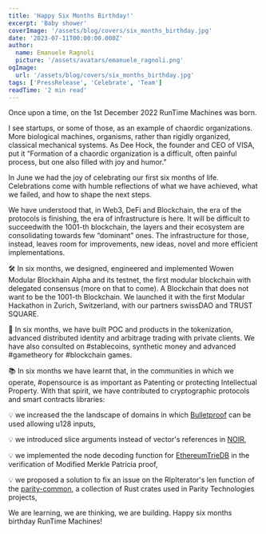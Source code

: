 ```yaml
---
title: 'Happy Six Months Birthday!'
excerpt: 'Baby shower'
coverImage: '/assets/blog/covers/six_months_birthday.jpg'
date: '2023-07-11T00:00:00.000Z'
author:
  name: Emanuele Ragnoli
  picture: '/assets/avatars/emanuele_ragnoli.png'
ogImage:
  url: '/assets/blog/covers/six_months_birthday.jpg'
tags: ['PressRelease', 'Celebrate', 'Team']
readTime: '2 min read'
---
```


Once upon a time, on the 1st December 2022 RunTime Machines was born.

I see startups, or some of those, as an example of chaordic organizations. More biological machines, organisms, rather than rigidly organized, classical mechanical systems. As Dee Hock, the founder and CEO of VISA, put it “Formation of a chaordic organization is a difficult, often painful process, but one also filled with joy and humor.”

In June we had the joy of celebrating our first six months of life. Celebrations come with humble reflections of what we have achieved, what we failed, and how to shape the next steps.

We have understood that, in Web3, DeFi and Blockchain, the era of the protocols is finishing, the era of infrastructure is here. It will be difficult to succeedwith the 1001-th blockchain, the layers and their ecosystem are consolidating towards few “dominant” ones. The infrastructure for those, instead, leaves room for improvements, new ideas, novel and more efficient implementations.

🛠 In six months, we designed, engineered and implemented Wowen Modular Blockhain Alpha and its testnet, the first modular blockchain with delegated consensus (more on that to come). A Blockchain that does not want to be the 1001-th Blockchain. We launched it with the first Modular Hackathon in Zurich, Switzerland, with our partners swissDAO and TRUST SQUARE.

🚀 In six months, we have built POC and products in the tokenization, advanced distributed identity and arbitrage trading with private clients. We have also consulted on #stablecoins, synthetic money and advanced #gametheory for #blockchain games.

📚 In six months we have learnt that, in the communities in which we operate, #opensource is as important as Patenting or protecting Intellectual Property. With that spirit, we have contributed to cryptographic protocols and smart contracts libraries:

💡 we increased the the landscape of domains in which [Bulletproof](https://github.com/runtime-machines/bulletproofs/tree/u128-and-scalar) can be used allowing u128 inputs,

💡 we introduced slice arguments instead of vector's references in [NOIR](https://github.com/runtime-machines/noir/tree/slice-over-vec),

💡 we implemented the node decoding function for [EthereumTrieDB](https://github.com/polytope-labs/solidity-merkle-trees/pull/22) in the verification of Modified Merkle Patricia proof,

💡 we proposed a solution to fix an issue on the RlpIterator's len function of the [parity-common](https://github.com/paritytech/parity-common/issues/761), a collection of Rust crates used in Parity Technologies projects,

We are learning, we are thinking, we are building. Happy six months birthday RunTime Machines!
